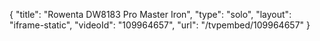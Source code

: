 {
    "title": "Rowenta DW8183 Pro Master Iron",
    "type": "solo",
    "layout": "iframe-static",
    "videoId": "109964657",
    "url": "\/tvpembed\/109964657"
}